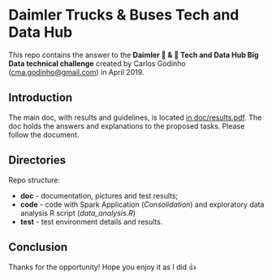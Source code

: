 # Daimler Trucks & Buses Tech and Data Hub

This repo contains the answer to the **Daimler :truck: & :bus: Tech and Data Hub Big Data technical challenge** created by Carlos Godinho (cma.godinho@gmail.com) in April 2019.

## Introduction

The main doc, with results and guidelines, is located [in doc/results.pdf](https://github.com/CGodinho/Concepts/tree/master/DTB_Challenge_BigData/doc/results.pdf).
The doc holds the answers and explanations to the proposed tasks. Please follow the document.

## Directories

Repo structure:

* **doc** - documentation, pictures and test results;
* **code** - code with Spark Application (*Consolidation*) and exploratory data analysis R script (*data_analysis.R*)
*  **test** - test environment details and results.

## Conclusion

Thanks for the opportunity!
Hope you enjoy it as I did :+1: 
